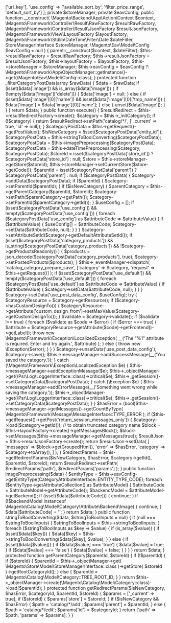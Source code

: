 <?php namespace Magento\Catalog\Controller\Adminhtml\Category;

use Magento\Framework\App\Action\HttpPostActionInterface as HttpPostActionInterface; use Magento\Catalog\Api\Data\CategoryAttributeInterface; use Magento\Store\Model\StoreManagerInterface;

class Save extends \Magento\Catalog\Controller\Adminhtml\Category implements HttpPostActionInterface { protected $resultRawFactory;

 protected $resultJsonFactory;
 
 protected $layoutFactory;
 
 protected $stringToBoolInputs = [
     'custom_use_parent_settings',
     'custom_apply_to_products',
     'is_active',
     'include_in_menu',
     'is_anchor',
     'use_default' => ['url_key'],
     'use_config' => ['available_sort_by', 'filter_price_range', 'default_sort_by']
 ];
 
 private $storeManager;
 
 private $eavConfig;
 
 public function __construct(
     \Magento\Backend\App\Action\Context $context,
     \Magento\Framework\Controller\Result\RawFactory $resultRawFactory,
     \Magento\Framework\Controller\Result\JsonFactory $resultJsonFactory,
     \Magento\Framework\View\LayoutFactory $layoutFactory,
     \Magento\Framework\Stdlib\DateTime\Filter\Date $dateFilter,
     StoreManagerInterface $storeManager,
     \Magento\Eav\Model\Config $eavConfig = null
 ) {
     parent::__construct($context, $dateFilter);
     $this->resultRawFactory = $resultRawFactory;
     $this->resultJsonFactory = $resultJsonFactory;
     $this->layoutFactory = $layoutFactory;
     $this->storeManager = $storeManager;
     $this->eavConfig = $eavConfig
         ?: \Magento\Framework\App\ObjectManager::getInstance()->get(\Magento\Eav\Model\Config::class);
 }
 
 protected function _filterCategoryPostData(array $rawData)
 {
     $data = $rawData;
     if (isset($data['image']) && is_array($data['image'])) {
         if (!empty($data['image']['delete'])) {
             $data['image'] = null;
         } else {
             if (isset($data['image'][0]['name']) && isset($data['image'][0]['tmp_name'])) {
                 $data['image'] = $data['image'][0]['name'];
             } else {
                 unset($data['image']);
             }
         }
     }
     return $data;
 }
 
 public function execute()
 {
     $resultRedirect = $this->resultRedirectFactory->create();
 
     $category = $this->_initCategory();
 
     if (!$category) {
         return $resultRedirect->setPath('catalog/*/', ['_current' => true, 'id' => null]);
     }
 
     $categoryPostData = $this->getRequest()->getPostValue();
 
     $isNewCategory = !isset($categoryPostData['entity_id']);
     $categoryPostData = $this->stringToBoolConverting($categoryPostData);
     $categoryPostData = $this->imagePreprocessing($categoryPostData);
     $categoryPostData = $this->dateTimePreprocessing($category, $categoryPostData);
     $storeId = isset($categoryPostData['store_id']) ? $categoryPostData['store_id'] : null;
     $store = $this->storeManager->getStore($storeId);
     $this->storeManager->setCurrentStore($store->getCode());
     $parentId = isset($categoryPostData['parent']) ? $categoryPostData['parent'] : null;
     if ($categoryPostData) {
         $category->addData($categoryPostData);
         if ($parentId) {
             $category->setParentId($parentId);
         }
         if ($isNewCategory) {
             $parentCategory = $this->getParentCategory($parentId, $storeId);
             $category->setPath($parentCategory->getPath());
             $category->setParentId($parentCategory->getId());
         }
 
         $useConfig = [];
         if (isset($categoryPostData['use_config']) && !empty($categoryPostData['use_config'])) {
             foreach ($categoryPostData['use_config'] as $attributeCode => $attributeValue) {
                 if ($attributeValue) {
                     $useConfig[] = $attributeCode;
                     $category->setData($attributeCode, null);
                 }
             }
         }
 
         $category->setAttributeSetId($category->getDefaultAttributeSetId());
 
         if (isset($categoryPostData['category_products'])
             && is_string($categoryPostData['category_products'])
             && !$category->getProductsReadonly()
         ) {
             $products = json_decode($categoryPostData['category_products'], true);
             $category->setPostedProducts($products);
         }
         $this->_eventManager->dispatch(
             'catalog_category_prepare_save',
             ['category' => $category, 'request' => $this->getRequest()]
         );
 
         if (isset($categoryPostData['use_default']) && !empty($categoryPostData['use_default'])) {
             foreach ($categoryPostData['use_default'] as $attributeCode => $attributeValue) {
                 if ($attributeValue) {
                     $category->setData($attributeCode, null);
                 }
             }
         }
 
         $category->setData('use_post_data_config', $useConfig);
 
         try {
             $categoryResource = $category->getResource();
             if ($category->hasCustomDesignTo()) {
                 $categoryResource->getAttribute('custom_design_from')->setMaxValue($category->getCustomDesignTo());
             }
 
             $validate = $category->validate();
             if ($validate !== true) {
                 foreach ($validate as $code => $error) {
                     if ($error === true) {
                         $attribute = $categoryResource->getAttribute($code)->getFrontend()->getLabel();
                         throw new \Magento\Framework\Exception\LocalizedException(
                             __('The "%1" attribute is required. Enter and try again.', $attribute)
                         );
                     } else {
                         throw new \Exception($error);
                     }
                 }
             }
 
             $category->unsetData('use_post_data_config');
 
             $category->save();
             $this->messageManager->addSuccessMessage(__('You saved the category.'));
         } catch (\Magento\Framework\Exception\LocalizedException $e) {
             $this->messageManager->addExceptionMessage($e);
             $this->_objectManager->get(\Psr\Log\LoggerInterface::class)->critical($e);
             $this->_getSession()->setCategoryData($categoryPostData);
         } catch (\Exception $e) {
             $this->messageManager->addErrorMessage(__('Something went wrong while saving the category.'));
             $this->_objectManager->get(\Psr\Log\LoggerInterface::class)->critical($e);
             $this->_getSession()->setCategoryData($categoryPostData);
         }
     }
 
     $hasError = (bool)$this->messageManager->getMessages()->getCountByType(
         \Magento\Framework\Message\MessageInterface::TYPE_ERROR
     );
 
     if ($this->getRequest()->getPost('return_session_messages_only')) {
         $category->load($category->getId());
         // to obtain truncated category name
         $block = $this->layoutFactory->create()->getMessagesBlock();
         $block->setMessages($this->messageManager->getMessages(true));
 
         $resultJson = $this->resultJsonFactory->create();
         return $resultJson->setData(
             [
                 'messages' => $block->getGroupedHtml(),
                 'error' => $hasError,
                 'category' => $category->toArray(),
             ]
         );
     }
 
     $redirectParams = $this->getRedirectParams($isNewCategory, $hasError, $category->getId(), $parentId, $storeId);
 
     return $resultRedirect->setPath(
         $redirectParams['path'],
         $redirectParams['params']
     );
 }
 
 public function imagePreprocessing($data)
 {
     $entityType = $this->eavConfig->getEntityType(CategoryAttributeInterface::ENTITY_TYPE_CODE);
 
     foreach ($entityType->getAttributeCollection() as $attributeModel) {
         $attributeCode = $attributeModel->getAttributeCode();
         $backendModel = $attributeModel->getBackend();
 
         if (isset($data[$attributeCode])) {
             continue;
         }
 
         if (!$backendModel instanceof \Magento\Catalog\Model\Category\Attribute\Backend\Image) {
             continue;
         }
 
         $data[$attributeCode] = '';
     }
 
     return $data;
 }
 
 public function stringToBoolConverting($data, $stringToBoolInputs = null)
 {
     if (null === $stringToBoolInputs) {
         $stringToBoolInputs = $this->stringToBoolInputs;
     }
     foreach ($stringToBoolInputs as $key => $value) {
         if (is_array($value)) {
             if (isset($data[$key])) {
                 $data[$key] = $this->stringToBoolConverting($data[$key], $value);
             }
         } else {
             if (isset($data[$value])) {
                 if ($data[$value] === 'true') {
                     $data[$value] = true;
                 }
                 if ($data[$value] === 'false') {
                     $data[$value] = false;
                 }
             }
         }
     }
     return $data;
 }
 
 protected function getParentCategory($parentId, $storeId)
 {
     if (!$parentId) {
         if ($storeId) {
             $parentId = $this->_objectManager->get(
                 \Magento\Store\Model\StoreManagerInterface::class
             )->getStore(
                 $storeId
             )->getRootCategoryId();
         } else {
             $parentId = \Magento\Catalog\Model\Category::TREE_ROOT_ID;
         }
     }
     return $this->_objectManager->create(\Magento\Catalog\Model\Category::class)->load($parentId);
 }
 
 protected function getRedirectParams($isNewCategory, $hasError, $categoryId, $parentId, $storeId)
 {
     $params = ['_current' => true];
     if ($storeId) {
         $params['store'] = $storeId;
     }
     if ($isNewCategory && $hasError) {
         $path = 'catalog/*/add';
         $params['parent'] = $parentId;
     } else {
         $path = 'catalog/*/edit';
         $params['id'] = $categoryId;
     }
     return ['path' => $path, 'params' => $params];
 }  }

